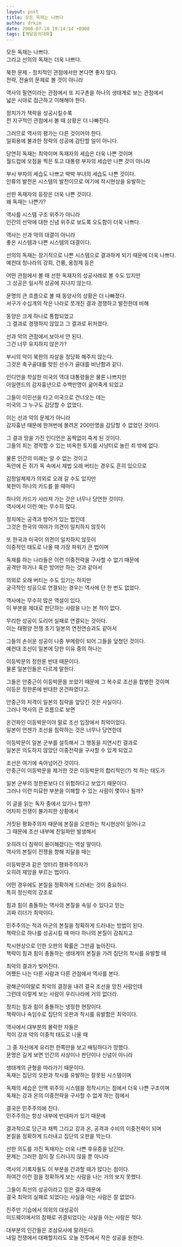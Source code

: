 ```yaml
---
layout: post
title: 모든 독재는 나쁘다
author: drkim
date: 2006-07-10 19:14:14 +0900
tags: [깨달음의대화]
---
```

  
모든 독재는 나쁘다.  
그리고 선의의 독재는 더욱 나쁘다.   
  
북한 문제 - 정치적인 관점에서만 본다면 좋지 않다.   
전략, 전술의 문제로 볼 것이 아니라   
  
역사의 필연이라는 관점에서 또 지구촌을 하나의 생태계로 보는 관점에서   
넓은 시야로 접근하고 이해해야 한다.  
  
정치가가 책략을 성공시킬수록   
전 지구적인 관점에서 볼 때 상황은 더 나빠진다.   
  
그러므로 역사의 평가는 다른 것이어야 한다.   
일회용에 불과한 정략의 성공에 감탄할 일이 아니다.   
  
당연히 독재는 최악이며 독재자의 세습은 더욱 나쁜 것이며   
월드컵에 오점을 찍은 토고 대통령 부자의 세습만 나쁜 것이 아니라  
  
부시 부자의 세습도 나쁘고 박박 부녀의 세습도 나쁜 것이다.   
인류의 발전은 시스템의 발전이므로 여기에 착시현상을 유발하는   
  
선한 독재자의 등장은 더욱 나쁜 것이다.  
왜 독재는 나쁜가?  
  
역사를 시스템 구조 위주가 아니라   
인간의 선악에 대한 신념 위주로 보도록 오도함이 더욱 나쁘다.  
  
역사는 선과 악의 대결이 아니라   
좋은 시스템과 나쁜 시스템의 대결이다.   
  
선의의 독재는 장기적으로 나쁜 시스템으로 결과하게 되기 때문에 더욱 나쁘다.   
예컨대 청나라의 강희, 건륭, 옹정제 등은   
  
어떤 관점에서 볼 때 선한 독재자의 성공사례로 볼 수도 있지만   
그 성공은 일시적 성공에 지나지 않는다.  
  
문명의 큰 흐름으로 볼 때 동양사의 상황은 더 나빠졌다.   
서구가 수십개의 작은 나라로 쪼개진 결과 경쟁하고 발전한데 비해  
  
동양은 크게 하나로 통합되었고   
그 결과로 경쟁하지 않았고 그 결과로 뒤처졌다.   
  
선과 악의 관점에서 보아서 안 된다.  
그건 너무 유치하지 않은가?   
  
부시의 악이 북한의 자살을 정당화 해주지 않는다.   
그것은 축구골대를 맞힌 선수가 골대를 비난함과 같다.   
  
인디언을 학살한 미국의 역대 대통령들은 물론 나쁘지만   
아일랜드의 감자흉년으로 수백만명이 굶어죽게 되었고  
  
그들이 이민선을 타고 미국으로 건너오는 데는  
미국의 그 누구도 감당할 수 없었다.   
  
이는 선과 악의 문제가 아니라   
감자흉년 때문에 한꺼번에 몰려온 200만명을 감당할 수 없었던 것이다.   
  
그 결과 땅을 가진 인디언은 꼼짝없이 죽게 된 것이다.   
그들의 죄는 경작할 수 있는 비옥한 토지를 사냥터로 놀린 죄 밖에 없다.   
  
물론 인간의 미래는 알 수 없는 것이고  
독안에 든 쥐가 독 속에서 제법 오래 버티는 경우도 흔히 있으므로  
  
김정일체제가 의외로 오래 갈 수도 있지만  
북한이 하나의 카드를 쓸 때마다   
  
하나의 카드가 사라져 가는 것은 너무나 당연한 것이다.   
역사에서 이런 예는 무수히 많다.   
  
정치에는 공격과 방어가 있는 법인데  
그것은 한국의 여야가 의견이 일치하지 않듯이  
  
또 한국과 미국이 의견이 일치하지 않듯이  
이중적인 태도로 나올 때 가장 파워가 큰 법이며  
  
독재를 하는 나라들은 이런 이중전략을 구사할 수 없기 때문에  
공격만 하거나 혹은 방어만 하는 것과 같아서  
  
의외로 오래 버티는 수도 있기는 하지만  
궁극적인 성공으로 연결되는 경우는 역사에 단 한 번도 없었다.   
  
역사에는 무수히 많은 역설이 있다.  
이 부분을 제대로 판단하는 사람을 나는 본 적이 없다.   
  
무리한 성공이 도리어 실패로 연결되는 것이다.  
이는 태평양 전쟁 초기 일본의 연전연승과도 같아서  
  
그들의 손쉬운 성공이 나중 부메랑이 되어 그들을 덮쳤던 것이다.   
예컨대 조선이 일본에 당한 이유 중의 하나는   
  
이등박문의 정한론 반대 때문이다.  
물론 일본인들은 다르게 말한다.   
  
그들은 안중근이 이등박문을 쏘았기 때문에 그 복수로 조선을 합병한 것이며   
이등은 정한론에 반대한 온건파였다고.  
  
안중근의 저격이 일본의 침략을 앞당긴 것은 사실이다.   
그러나 역사의 큰 흐름으로 보면   
  
온건파인 이등박문이야 말로 조선 입장에서 최악이었다.   
일본이 언젠가 조선을 침략하는 것은 너무나 당연한데  
  
이등박문이 일본 군부를 설득해서 그 행동을 지연시킨 결과로  
일본은 의도하지 않았던 이중전략을 구사할 수 있게 되었고  
  
조선은 여기에 속아넘어간 것이다.  
안중근이 이등박문을 제거한 것은 이등박문의 합리적인(?) 척 하는 태도가   
  
일본 군부의 정한론보다 더 위험하다고 보았기 때문이다.  
그러나 이런 미묘한 부분을 이해할 수 있는 사람이 몇이나 될까?  
  
이 글을 읽는 독자 중에서 있기나 할까?   
어차피 전쟁이 불가피한 상황에서   
  
거짓된 평화주의자 때문에 본질을 오판하는 착시현상이 일어나고   
그 때문에 조선 내부에 친일파만 발생해서   
  
오히려 더 침략이 용이해졌다는 역설 말이다.   
역사의 본질이 전쟁을 향해 치달을 때는   
  
이등박문과 같은 엉터리 평화주의자가   
오히려 재앙을 부르는 법이다.   
  
어떤 경우에도 본질을 정확하게 드러내는 것이 중요하다.  
특히 정신력의 강조로   
  
힘과 힘이 충돌하는 역사의 본질을 속일 수 있다고 믿는   
괴짜 리더가 최악이다.   
  
민주주의는 적과 아군의 본질을 정확하게 드러내는 방법이 된다.   
책략으로 하나를 성공시킬 때 마다 하나의 본질이 감춰지고  
  
착시현상으로 인한 오판의 확률은 그만큼 높아진다.   
책략이 힘과 힘이 충돌하는 생태계의 본질을 가려 집단의 착시를 유발할 때   
  
최악의 결과가 빚어진다.   
어쨌든 나는 다른 사람과 다른 관점에서 역사를 본다.   
  
광해군이야말로 최악의 결정을 내려 결국 조선을 망친 사람인데  
그런데 이렇게 보는 사람이 우리나라에 거의 없더라.  
  
정치는 힘과 힘이 충돌하는 냉정한 현장이다.  
책략이나 속임수로 집단의 오판과 착시를 유발함은 최악이다.   
  
역사에서 대부분의 몰락한 자들은  
적이 강과 약의 이중적 태도로 나올 때   
  
그 중 자신에게 유리한 한쪽만을 보고 배팅하다가 망했다.   
문명은 길게 보면 인간의 사상이나 판단이나 신념이 아니라  
  
생태계의 균형을 따라가기 때문이다.   
독재는 집단의 오판과 착시를 유발하는 잘못된 시스템이며  
  
독재의 세습은 인맥 위주의 시스템을 정착시키는 점에서 더욱 나쁜 구조이며  
독재는 강과 온의 이중전략을 구사할 수 없게 하는 점에서  
  
결국은 민주주의에 진다.   
민주주의는 항상 내부에 반대파가 있기 때문에  
  
결과적으로 당근과 채찍 그리고 강과 온, 공격과 수비의 이중전략이 되며  
본질을 정확하게 드러내고 집단의 오판을 막는다.  
  
선한 의도를 가진 독재자는 더욱 나쁜 후유증을 남긴다.  
문제는 그러한 점이 잘 드러나지 않을 뿐 아니라  
  
역사의 기록자들도 이 부분을 간과할 때가 많다는 점이다.   
하여간 이런 점을 정확하게 보는 사람을 나는 거의 보지 못했다.   
  
그들이 최선의 성공이라고 믿은 결과 때문에  
결국 최악의 실패로 되었다는 사실을 아는 사람은 잘 없었다.  
  
진주만 기습에서 의외의 대성공이   
미드웨이에서의 참패로 귀결되었다는 사실을 아는 사람은 적다.  
  
대부분의 인간들은 조삼모사에 말려든다.  
내일 전쟁에서 대패할지라도 오늘 전투에서 작은 성공을 원한다.